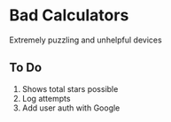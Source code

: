 # Bad Calculators

Extremely puzzling and unhelpful devices

## To Do

1. Shows total stars possible
2. Log attempts
3. Add user auth with Google
